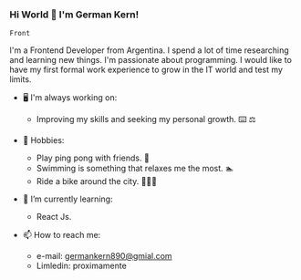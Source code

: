 ### Hi World 👋 I'm German Kern!
    Front


I'm a Frontend Developer from Argentina. I spend a lot of time researching and learning new things.
I'm passionate about programming. I would like to have my first formal work experience to grow in the IT world and test my limits.

- 🖥️ I'm always working on:

  - Improving my skills and seeking my personal growth. ⌨️ ⚖️

- 🧘 Hobbies:

  - Play ping pong with friends. 🏓
  - Swimming is something that relaxes me the most. 🏊
  - Ride a bike around the city. 🚴🏻🚴

- 🌱 I’m currently learning:

  - React Js.
   
- 📫 How to reach me:

  - e-mail: germankern890@gmial.com
  - Limledin: proximamente
  

